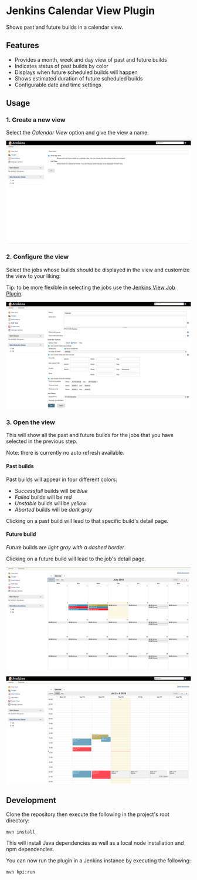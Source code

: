 # Jenkins Calendar View Plugin

Shows past and future builds in a calendar view.

## Features

* Provides a month, week and day view of past and future builds
* Indicates status of past builds by color
* Displays when future scheduled builds will happen
* Shows estimated duration of future scheduled builds
* Configurable date and time settings

## Usage

### 1. Create a new view

Select the *Calendar View* option and give the view a name.

![](docs/images/create-view.png)


### 2. Configure the view

Select the jobs whose builds should be displayed in the view and customize the view to your liking:

Tip: to be more flexible in selecting the jobs use the [Jenkins View Job Plugin](https://github.com/jenkinsci/view-job-filters-plugin).

![](docs/images/config-view.png)


### 3. Open the view

This will show all the past and future builds for the jobs that you have selected in the previous step.

Note: there is currently no auto refresh available.

#### Past builds

Past builds will appear in four different colors:
* *Successfull* builds will be *blue*
* *Failed* builds will be *red*
* *Unstable* builds will be *yellow*
* *Aborted* builds will be *dark gray*

Clicking on a past build will lead to that specific build's detail page.

#### Future build

*Future* builds are *light gray with a dashed border*.

Clicking on a future build will lead to the job's detail page.

![](docs/images/month-view.png)

![](docs/images/week-view.png)

## Development

Clone the repository then execute the following in the project's root directory:

```
mvn install
```

This will install Java dependencies as well as a local node installation and npm dependencies.

You can now run the plugin in a Jenkins instance by executing the following:

```
mvn hpi:run
```
